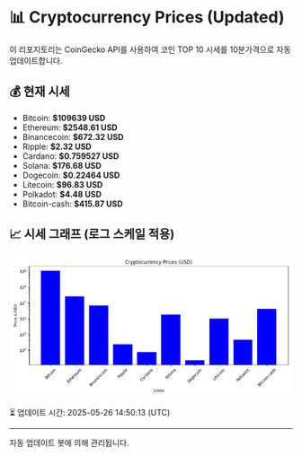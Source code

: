 
# 📊 Cryptocurrency Prices (Updated)

이 리포지토리는 CoinGecko API를 사용하여 코인 TOP 10 시세를 10분가격으로 자동 업데이트합니다.

## 💰 현재 시세
- Bitcoin: **$109639 USD**
- Ethereum: **$2548.61 USD**
- Binancecoin: **$672.32 USD**
- Ripple: **$2.32 USD**
- Cardano: **$0.759527 USD**
- Solana: **$176.68 USD**
- Dogecoin: **$0.22464 USD**
- Litecoin: **$96.83 USD**
- Polkadot: **$4.48 USD**
- Bitcoin-cash: **$415.87 USD**

## 📈 시세 그래프 (로그 스케일 적용)
![Crypto Prices](crypto_prices.png)

⏳ 업데이트 시간: 2025-05-26 14:50:13 (UTC)

---
자동 업데이트 봇에 의해 관리됩니다.
